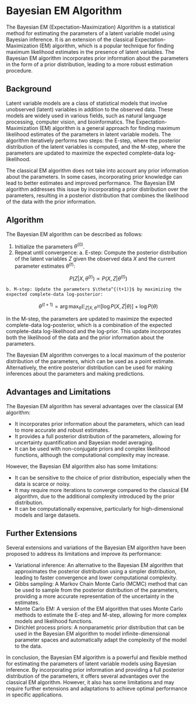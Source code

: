 # Bayesian EM Algorithm

The Bayesian EM (Expectation-Maximization) Algorithm is a statistical method for estimating the parameters of a latent variable model using Bayesian inference. It is an extension of the classical Expectation-Maximization (EM) algorithm, which is a popular technique for finding maximum likelihood estimates in the presence of latent variables. The Bayesian EM algorithm incorporates prior information about the parameters in the form of a prior distribution, leading to a more robust estimation procedure.

## Background

Latent variable models are a class of statistical models that involve unobserved (latent) variables in addition to the observed data. These models are widely used in various fields, such as natural language processing, computer vision, and bioinformatics. The Expectation-Maximization (EM) algorithm is a general approach for finding maximum likelihood estimates of the parameters in latent variable models. The algorithm iteratively performs two steps: the E-step, where the posterior distribution of the latent variables is computed, and the M-step, where the parameters are updated to maximize the expected complete-data log-likelihood.

The classical EM algorithm does not take into account any prior information about the parameters. In some cases, incorporating prior knowledge can lead to better estimates and improved performance. The Bayesian EM algorithm addresses this issue by incorporating a prior distribution over the parameters, resulting in a posterior distribution that combines the likelihood of the data with the prior information.

## Algorithm

The Bayesian EM algorithm can be described as follows:

1. Initialize the parameters $\theta^{(0)}$.
2. Repeat until convergence:
    a. E-step: Compute the posterior distribution of the latent variables $Z$ given the observed data $X$ and the current parameter estimates $\theta^{(t)}$:
        
$$
P(Z | X, \theta^{(t)}) \propto P(X, Z | \theta^{(t)})
$$

    b. M-step: Update the parameters $\theta^{(t+1)}$ by maximizing the expected complete-data log-posterior:
        
$$
\theta^{(t+1)} = \arg\max_{\theta} \mathbb{E}_{Z | X, \theta^{(t)}}[\log P(X, Z | \theta)] + \log P(\theta)
$$


In the M-step, the parameters are updated to maximize the expected complete-data log-posterior, which is a combination of the expected complete-data log-likelihood and the log-prior. This update incorporates both the likelihood of the data and the prior information about the parameters.

The Bayesian EM algorithm converges to a local maximum of the posterior distribution of the parameters, which can be used as a point estimate. Alternatively, the entire posterior distribution can be used for making inferences about the parameters and making predictions.

## Advantages and Limitations

The Bayesian EM algorithm has several advantages over the classical EM algorithm:

- It incorporates prior information about the parameters, which can lead to more accurate and robust estimates.
- It provides a full posterior distribution of the parameters, allowing for uncertainty quantification and Bayesian model averaging.
- It can be used with non-conjugate priors and complex likelihood functions, although the computational complexity may increase.

However, the Bayesian EM algorithm also has some limitations:

- It can be sensitive to the choice of prior distribution, especially when the data is scarce or noisy.
- It may require more iterations to converge compared to the classical EM algorithm, due to the additional complexity introduced by the prior distribution.
- It can be computationally expensive, particularly for high-dimensional models and large datasets.

## Further Extensions

Several extensions and variations of the Bayesian EM algorithm have been proposed to address its limitations and improve its performance:

- Variational inference: An alternative to the Bayesian EM algorithm that approximates the posterior distribution using a simpler distribution, leading to faster convergence and lower computational complexity.
- Gibbs sampling: A Markov Chain Monte Carlo (MCMC) method that can be used to sample from the posterior distribution of the parameters, providing a more accurate representation of the uncertainty in the estimates.
- Monte Carlo EM: A version of the EM algorithm that uses Monte Carlo methods to estimate the E-step and M-step, allowing for more complex models and likelihood functions.
- Dirichlet process priors: A nonparametric prior distribution that can be used in the Bayesian EM algorithm to model infinite-dimensional parameter spaces and automatically adapt the complexity of the model to the data.

In conclusion, the Bayesian EM algorithm is a powerful and flexible method for estimating the parameters of latent variable models using Bayesian inference. By incorporating prior information and providing a full posterior distribution of the parameters, it offers several advantages over the classical EM algorithm. However, it also has some limitations and may require further extensions and adaptations to achieve optimal performance in specific applications.

